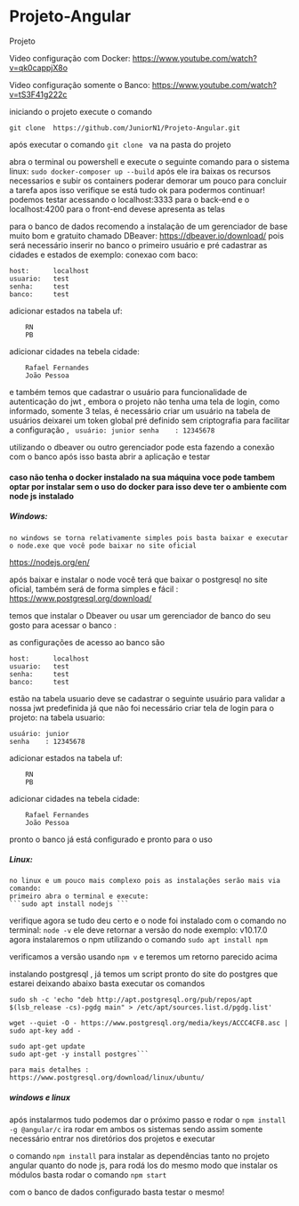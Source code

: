 # Projeto-Angular

Projeto

Video configuração com Docker:
    https://www.youtube.com/watch?v=qk0cappjX8o
    
Video configuração somente o Banco:
    https://www.youtube.com/watch?v=tS3F41g222c

iniciando o projeto execute o comando 

```git clone  https://github.com/JuniorN1/Projeto-Angular.git```

após executar o comando ```git clone ``` va na pasta do projeto

abra o terminal ou powershell e execute o seguinte comando 
para o sistema linux:
    ```sudo docker-composer up --build```
após ele ira baixas os recursos necessarios e subir os containers poderar demorar um pouco para concluir a tarefa apos isso verifique se está tudo ok para podermos continuar!
podemos testar acessando o localhost:3333 para o back-end e o localhost:4200 para o front-end devese apresenta as telas

para o banco de dados recomendo a instalação de um gerenciador de base muito bom e gratuito chamado DBeaver: https://dbeaver.io/download/ 
pois será necessário inserir no banco o primeiro usuário e pré cadastrar as cidades e estados de exemplo:
conexao com baco:
```
host:      localhost
usuario:   test
senha:     test
banco:     test
```

adicionar estados na tabela uf: 
```
    RN
    PB
   ``` 
adicionar cidades na tebela cidade:
```
    Rafael Fernandes
    João Pessoa
   ```
e também temos que cadastrar o usuário para funcionalidade de autenticação do jwt , embora o projeto não tenha uma tela de login, como informado, somente 3 telas, é necessário criar um usuário na tabela de usuários deixarei um token global pré definido sem criptografia para facilitar a configuração , 
    ``` usuário: junior
    senha    : 12345678``` 
    
utilizando o dbeaver ou outro gerenciador pode esta fazendo a conexão com o banco 
após isso basta abrir a aplicação e testar




#### caso não tenha o docker instalado na sua máquina voce pode tambem optar por instalar sem o uso do docker para isso deve ter o ambiente com node js instalado 

##### Windows:
    no windows se torna relativamente simples pois basta baixar e executar o node.exe que você pode baixar no site oficial
    
https://nodejs.org/en/

após baixar e instalar o node você terá que baixar o postgresql no site oficial, também será de forma simples e fácil  :
https://www.postgresql.org/download/

temos que instalar o Dbeaver ou usar um gerenciador de banco do seu gosto para acessar o banco :

as configurações de acesso ao banco são
```
host:      localhost
usuario:   test
senha:     test
banco:     test
```

estão na tabela usuario deve se cadastrar o seguinte usuário para validar a nossa jwt predefinida já que não foi necessário criar tela de login para o projeto:
na tabela usuario:
   ``` 
   usuário: junior
   senha    : 12345678
```  
adicionar estados na tabela uf: 
```
    RN
    PB
   ``` 
adicionar cidades na tebela cidade:
```
    Rafael Fernandes
    João Pessoa
   ```
pronto o banco já está configurado e pronto para o uso


##### Linux:
    no linux e um pouco mais complexo pois as instalações serão mais via comando:
    primeiro abra o terminal e execute: 
    ```sudo apt install nodejs ```

verifique agora se tudo deu certo e o node foi instalado com o comando no terminal:
```node -v``` 
ele deve retornar a versão do node exemplo: v10.17.0
agora instalaremos o npm utilizando o comando 
```sudo apt install npm``` 

verificamos a versão usando ```npm v``` e teremos um retorno parecido acima

instalando postgresql , já temos um script pronto do site do postgres
que estarei deixando abaixo basta executar os comandos

```
sudo sh -c 'echo "deb http://apt.postgresql.org/pub/repos/apt $(lsb_release -cs)-pgdg main" > /etc/apt/sources.list.d/pgdg.list'

wget --quiet -O - https://www.postgresql.org/media/keys/ACCC4CF8.asc | sudo apt-key add -

sudo apt-get update
sudo apt-get -y install postgres```

para mais detalhes :
https://www.postgresql.org/download/linux/ubuntu/
```
##### windows e linux

após instalarmos tudo podemos dar o próximo passo 
e rodar o 
```npm install -g @angular/c```
ira rodar em ambos os sistemas
sendo assim somente necessário entrar nos diretórios dos projetos e executar 

o comando ```npm install``` para instalar as dependências tanto no projeto  angular quanto do node js, 
para rodá los do mesmo modo que instalar os módulos basta rodar o comando ```npm start```

com o banco de dados configurado basta testar o mesmo!
